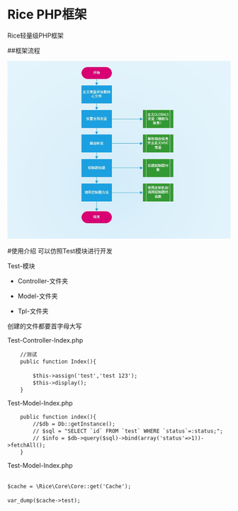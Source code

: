 # Rice PHP框架
Rice轻量级PHP框架

##框架流程

![](lct.jpg)

#使用介绍
可以仿照Test模块进行开发

Test-模块
    
-    Controller-文件夹
    
-    Model-文件夹
 
-    Tpl-文件夹

创建的文件都要首字母大写

Test-Controller-Index.php

```
    //测试
    public function Index(){

        $this->assign('test','test 123');
        $this->display();
    }
```
Test-Model-Index.php
```$xslt
    public function index(){
        //$db = Db::getInstance();
        // $sql = "SELECT `id` FROM `test` WHERE `status`=:status;";
        // $info = $db->query($sql)->bind(array('status'=>1))->fetchAll();
    }
```
Test-Model-Index.php
```$xslt

$cache = \Rice\Core\Core::get('Cache');

var_dump($cache->test);
```
